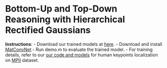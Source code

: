 Bottom-Up and Top-Down Reasoning with Hierarchical Rectified Gaussians
====== 

**Instructions**: 
	- Download our trained models at
      [here](http://www.ics.uci.edu/~peiyunh/public/rg-aflw/).
	- Download and install [MatConvNet](https://github.com/vlfeat/matconvnet)
	- Run demo.m to evaluate the trained model. 
	- For training details, refer to our
      [our code and models](https://github.com/peiyunh/rg-aflw/) for human
      keypoints localization on [MPII](http://human-pose.mpi-inf.mpg.de/)
      dataset.
